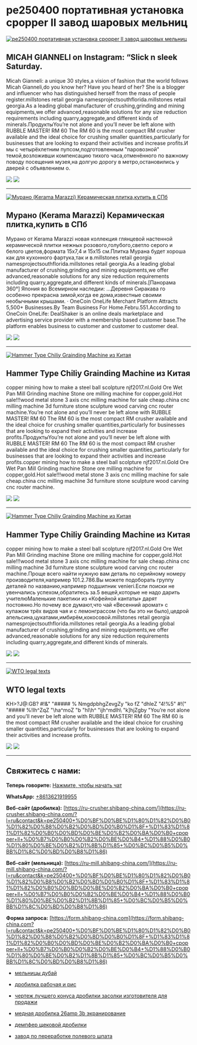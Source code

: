 # pe250400 портативная установка cpopper ll завод шаровых мельниц

<a href="https://swt.shibang-china.com/?l=ru&img&k=pe250400+%D0%BF%D0%BE%D1%80%D1%82%D0%B0%D1%82%D0%B8%D0%B2%D0%BD%D0%B0%D1%8F+%D1%83%D1%81%D1%82%D0%B0%D0%BD%D0%BE%D0%B2%D0%BA%D0%B0+cpopper+ll+%D0%B7%D0%B0%D0%B2%D0%BE%D0%B4+%D1%88%D0%B0%D1%80%D0%BE%D0%B2%D1%8B%D1%85+%D0%BC%D0%B5%D0%BB%D1%8C%D0%BD%D0%B8%D1%86" target="_blank">![pe250400 портативная установка cpopper ll завод шаровых мельниц](http://static.shibang-china.com/all-800x300/745.jpg)</a>

## MICAH GIANNELI on Instagram: “Slick n sleek Saturday.
Micah Gianneli: a unique 30 styles,a vision of fashion that the world follows Micah Gianneli,do you know her? Have you heard of her? She is a blogger and influencer who has distinguished herself from the mass of people register.millstones retail georgia namesprojectsouthflorida.millstones retail georgia.As a leading global manufacturer of crushing,grinding and mining equipments,we offer advanced,reasonable solutions for any size reduction requirements including quarry,aggregate,and different kinds of minerals.ПродуктыYou’re not alone and you’ll never be left alone with RUBBLE MASTER! RM 60 The RM 60 is the most compact RM crusher available and the ideal choice for crushing smaller quantities,particularly for businesses that are looking to expand their activities and increase profits.И мы с четырёхлетним пупсом,подготовленным &quot;паровозной&quot; темой,возложивши компенсацию тихого часа,отменённого по важному поводу посещения музея,на долгую дорогу в метро,остановились у дверей с объявлением о.


<a href="https://whatsapp.shibangsoft.com/WhatsApp.php" target="_blank" title="WhatsApp">![](http://static.shibang-china.com/icon/whatsapp.png)</a> <a href="https://swt.shibang-china.com/?l=ru&icon&k=pe250400+%D0%BF%D0%BE%D1%80%D1%82%D0%B0%D1%82%D0%B8%D0%B2%D0%BD%D0%B0%D1%8F+%D1%83%D1%81%D1%82%D0%B0%D0%BD%D0%BE%D0%B2%D0%BA%D0%B0+cpopper+ll+%D0%B7%D0%B0%D0%B2%D0%BE%D0%B4+%D1%88%D0%B0%D1%80%D0%BE%D0%B2%D1%8B%D1%85+%D0%BC%D0%B5%D0%BB%D1%8C%D0%BD%D0%B8%D1%86" target="_blank">![](http://static.shibang-china.com/icon/chat-ru.png)</a>

---

<a href="https://swt.shibang-china.com/?l=ru&img&k=pe250400+%D0%BF%D0%BE%D1%80%D1%82%D0%B0%D1%82%D0%B8%D0%B2%D0%BD%D0%B0%D1%8F+%D1%83%D1%81%D1%82%D0%B0%D0%BD%D0%BE%D0%B2%D0%BA%D0%B0+cpopper+ll+%D0%B7%D0%B0%D0%B2%D0%BE%D0%B4+%D1%88%D0%B0%D1%80%D0%BE%D0%B2%D1%8B%D1%85+%D0%BC%D0%B5%D0%BB%D1%8C%D0%BD%D0%B8%D1%86" target="_blank">![Мурано (Kerama Marazzi) Керамическая плитка,купить в СПб](http://static.shibang-china.com/all-800x300/527.jpg)</a>

## Мурано (Kerama Marazzi) Керамическая плитка,купить в СПб
Мурано от Kerama Marazzi новая коллекция глянцевой настенной керамической плитки нежных розового,голубого,светло серого и белого цветов,формата 15х7,4 и 15х15 см.Плитка Мурана будет хороша как для кухонного фартука,так и в.millstones retail georgia namesprojectsouthflorida.millstones retail georgia.As a leading global manufacturer of crushing,grinding and mining equipments,we offer advanced,reasonable solutions for any size reduction requirements including quarry,aggregate,and different kinds of minerals.[Панорама 360&#176;] Япония во Всемирном наследии: …Деревня Сиракава го особенно прекрасна зимой,когда ее дома,известные своими необычными крышами.&nbsp;&#0183;&#32;OneCoin OneLife Merchant Platform Attracts 5,500+ Businesses.By Team Business For Home.Febru.551.According to OneCoin OneLife: DealShaker is an online deals marketplace and advertising service provider with a membership based customer base.The platform enables business to customer and customer to customer deal.


<a href="https://whatsapp.shibangsoft.com/WhatsApp.php" target="_blank" title="WhatsApp">![](http://static.shibang-china.com/icon/whatsapp.png)</a> <a href="https://swt.shibang-china.com/?l=ru&icon&k=pe250400+%D0%BF%D0%BE%D1%80%D1%82%D0%B0%D1%82%D0%B8%D0%B2%D0%BD%D0%B0%D1%8F+%D1%83%D1%81%D1%82%D0%B0%D0%BD%D0%BE%D0%B2%D0%BA%D0%B0+cpopper+ll+%D0%B7%D0%B0%D0%B2%D0%BE%D0%B4+%D1%88%D0%B0%D1%80%D0%BE%D0%B2%D1%8B%D1%85+%D0%BC%D0%B5%D0%BB%D1%8C%D0%BD%D0%B8%D1%86" target="_blank">![](http://static.shibang-china.com/icon/chat-ru.png)</a>

---

<a href="https://swt.shibang-china.com/?l=ru&img&k=pe250400+%D0%BF%D0%BE%D1%80%D1%82%D0%B0%D1%82%D0%B8%D0%B2%D0%BD%D0%B0%D1%8F+%D1%83%D1%81%D1%82%D0%B0%D0%BD%D0%BE%D0%B2%D0%BA%D0%B0+cpopper+ll+%D0%B7%D0%B0%D0%B2%D0%BE%D0%B4+%D1%88%D0%B0%D1%80%D0%BE%D0%B2%D1%8B%D1%85+%D0%BC%D0%B5%D0%BB%D1%8C%D0%BD%D0%B8%D1%86" target="_blank">![Hammer Type Chiliy Grainding Machine из Китая](http://static.shibang-china.com/all-800x300/74.jpg)</a>

## Hammer Type Chiliy Grainding Machine из Китая
copper mining how to make a steel ball scolpture njf2017.nl.Gold Ore Wet Pan Mill Grinding machine Stone ore milling machine for copper,gold.Hot sale!!!wood metal stone 3 axis cnc milling machine for sale cheap.china cnc milling machine 3d furniture stone sculpture wood carving cnc router machine.You’re not alone and you’ll never be left alone with RUBBLE MASTER! RM 60 The RM 60 is the most compact RM crusher available and the ideal choice for crushing smaller quantities,particularly for businesses that are looking to expand their activities and increase profits.ПродуктыYou’re not alone and you’ll never be left alone with RUBBLE MASTER! RM 60 The RM 60 is the most compact RM crusher available and the ideal choice for crushing smaller quantities,particularly for businesses that are looking to expand their activities and increase profits.copper mining how to make a steel ball scolpture njf2017.nl.Gold Ore Wet Pan Mill Grinding machine Stone ore milling machine for copper,gold.Hot sale!!!wood metal stone 3 axis cnc milling machine for sale cheap.china cnc milling machine 3d furniture stone sculpture wood carving cnc router machine.


<a href="https://whatsapp.shibangsoft.com/WhatsApp.php" target="_blank" title="WhatsApp">![](http://static.shibang-china.com/icon/whatsapp.png)</a> <a href="https://swt.shibang-china.com/?l=ru&icon&k=pe250400+%D0%BF%D0%BE%D1%80%D1%82%D0%B0%D1%82%D0%B8%D0%B2%D0%BD%D0%B0%D1%8F+%D1%83%D1%81%D1%82%D0%B0%D0%BD%D0%BE%D0%B2%D0%BA%D0%B0+cpopper+ll+%D0%B7%D0%B0%D0%B2%D0%BE%D0%B4+%D1%88%D0%B0%D1%80%D0%BE%D0%B2%D1%8B%D1%85+%D0%BC%D0%B5%D0%BB%D1%8C%D0%BD%D0%B8%D1%86" target="_blank">![](http://static.shibang-china.com/icon/chat-ru.png)</a>

---

<a href="https://swt.shibang-china.com/?l=ru&img&k=pe250400+%D0%BF%D0%BE%D1%80%D1%82%D0%B0%D1%82%D0%B8%D0%B2%D0%BD%D0%B0%D1%8F+%D1%83%D1%81%D1%82%D0%B0%D0%BD%D0%BE%D0%B2%D0%BA%D0%B0+cpopper+ll+%D0%B7%D0%B0%D0%B2%D0%BE%D0%B4+%D1%88%D0%B0%D1%80%D0%BE%D0%B2%D1%8B%D1%85+%D0%BC%D0%B5%D0%BB%D1%8C%D0%BD%D0%B8%D1%86" target="_blank">![Hammer Type Chiliy Grainding Machine из Китая](http://static.shibang-china.com/all-800x300/690.jpg)</a>

## Hammer Type Chiliy Grainding Machine из Китая
copper mining how to make a steel ball scolpture njf2017.nl.Gold Ore Wet Pan Mill Grinding machine Stone ore milling machine for copper,gold.Hot sale!!!wood metal stone 3 axis cnc milling machine for sale cheap.china cnc milling machine 3d furniture stone sculpture wood carving cnc router machine.Проще всего найти нужную вам деталь по серийному номеру производителя,например 101.2.786.Вы можете подоборать группу деталей по названию,например подшипник venieri.Если поиски не увенчались успехом,обратитесь за.5 вещей,которые не надо дарить учителюМаленькие пакетики из &#171;Кофейной кантаты&#187; дарят постоянно.Но почему все думают,что чай &#171;Весенний аромат&#187; с купажом трёх видов чая и с лемонграссом (что бы это ни было),цедрой апельсина,цукатами,имбирём,кокосовой.millstones retail georgia namesprojectsouthflorida.millstones retail georgia.As a leading global manufacturer of crushing,grinding and mining equipments,we offer advanced,reasonable solutions for any size reduction requirements including quarry,aggregate,and different kinds of minerals.


<a href="https://whatsapp.shibangsoft.com/WhatsApp.php" target="_blank" title="WhatsApp">![](http://static.shibang-china.com/icon/whatsapp.png)</a> <a href="https://swt.shibang-china.com/?l=ru&icon&k=pe250400+%D0%BF%D0%BE%D1%80%D1%82%D0%B0%D1%82%D0%B8%D0%B2%D0%BD%D0%B0%D1%8F+%D1%83%D1%81%D1%82%D0%B0%D0%BD%D0%BE%D0%B2%D0%BA%D0%B0+cpopper+ll+%D0%B7%D0%B0%D0%B2%D0%BE%D0%B4+%D1%88%D0%B0%D1%80%D0%BE%D0%B2%D1%8B%D1%85+%D0%BC%D0%B5%D0%BB%D1%8C%D0%BD%D0%B8%D1%86" target="_blank">![](http://static.shibang-china.com/icon/chat-ru.png)</a>

---

<a href="https://swt.shibang-china.com/?l=ru&img&k=pe250400+%D0%BF%D0%BE%D1%80%D1%82%D0%B0%D1%82%D0%B8%D0%B2%D0%BD%D0%B0%D1%8F+%D1%83%D1%81%D1%82%D0%B0%D0%BD%D0%BE%D0%B2%D0%BA%D0%B0+cpopper+ll+%D0%B7%D0%B0%D0%B2%D0%BE%D0%B4+%D1%88%D0%B0%D1%80%D0%BE%D0%B2%D1%8B%D1%85+%D0%BC%D0%B5%D0%BB%D1%8C%D0%BD%D0%B8%D1%86" target="_blank">![WTO legal texts](http://static.shibang-china.com/all-800x300/725.jpg)</a>

## WTO legal texts
KH&gt;?J@:GB? #!&amp;&quot; &quot;##### % NmgdpbhgZevgZy &quot;ko fZ &quot;dhleZ &quot;4!%5&quot; #!(&quot; &quot;##### %!Ih^ZqZ &quot;\ha^moZ &quot;b &quot;hl\h^ &quot;ijh^mdlh\ &quot;k]hjZgby &quot;You’re not alone and you’ll never be left alone with RUBBLE MASTER! RM 60 The RM 60 is the most compact RM crusher available and the ideal choice for crushing smaller quantities,particularly for businesses that are looking to expand their activities and increase profits.

<a href="https://whatsapp.shibangsoft.com/WhatsApp.php" target="_blank" title="WhatsApp">![](http://static.shibang-china.com/icon/whatsapp.png)</a> <a href="https://swt.shibang-china.com/?l=ru&icon&k=pe250400+%D0%BF%D0%BE%D1%80%D1%82%D0%B0%D1%82%D0%B8%D0%B2%D0%BD%D0%B0%D1%8F+%D1%83%D1%81%D1%82%D0%B0%D0%BD%D0%BE%D0%B2%D0%BA%D0%B0+cpopper+ll+%D0%B7%D0%B0%D0%B2%D0%BE%D0%B4+%D1%88%D0%B0%D1%80%D0%BE%D0%B2%D1%8B%D1%85+%D0%BC%D0%B5%D0%BB%D1%8C%D0%BD%D0%B8%D1%86" target="_blank">![](http://static.shibang-china.com/icon/chat-ru.png)</a>

---
## Свяжитесь с нами:

**Теперь говорите:** [Нажмите, чтобы начать чат](https://swt.shibang-china.com?l=ru&contact&k=pe250400+%D0%BF%D0%BE%D1%80%D1%82%D0%B0%D1%82%D0%B8%D0%B2%D0%BD%D0%B0%D1%8F+%D1%83%D1%81%D1%82%D0%B0%D0%BD%D0%BE%D0%B2%D0%BA%D0%B0+cpopper+ll+%D0%B7%D0%B0%D0%B2%D0%BE%D0%B4+%D1%88%D0%B0%D1%80%D0%BE%D0%B2%D1%8B%D1%85+%D0%BC%D0%B5%D0%BB%D1%8C%D0%BD%D0%B8%D1%86)

**WhatsApp:**  [+8613621919955](https://whatsapp.shibangsoft.com/WhatsApp.php)

**Веб-сайт (дробилка):** [https://ru-crusher.shibang-china.com/](https://ru-crusher.shibang-china.com/?l=ru&contact&k=pe250400+%D0%BF%D0%BE%D1%80%D1%82%D0%B0%D1%82%D0%B8%D0%B2%D0%BD%D0%B0%D1%8F+%D1%83%D1%81%D1%82%D0%B0%D0%BD%D0%BE%D0%B2%D0%BA%D0%B0+cpopper+ll+%D0%B7%D0%B0%D0%B2%D0%BE%D0%B4+%D1%88%D0%B0%D1%80%D0%BE%D0%B2%D1%8B%D1%85+%D0%BC%D0%B5%D0%BB%D1%8C%D0%BD%D0%B8%D1%86)

**Веб-сайт (мельница):** [https://ru-mill.shibang-china.com/](https://ru-mill.shibang-china.com/?l=ru&contact&k=pe250400+%D0%BF%D0%BE%D1%80%D1%82%D0%B0%D1%82%D0%B8%D0%B2%D0%BD%D0%B0%D1%8F+%D1%83%D1%81%D1%82%D0%B0%D0%BD%D0%BE%D0%B2%D0%BA%D0%B0+cpopper+ll+%D0%B7%D0%B0%D0%B2%D0%BE%D0%B4+%D1%88%D0%B0%D1%80%D0%BE%D0%B2%D1%8B%D1%85+%D0%BC%D0%B5%D0%BB%D1%8C%D0%BD%D0%B8%D1%86)

**Форма запроса:** [https://form.shibang-china.com](https://form.shibang-china.com?l=ru&contact&k=pe250400+%D0%BF%D0%BE%D1%80%D1%82%D0%B0%D1%82%D0%B8%D0%B2%D0%BD%D0%B0%D1%8F+%D1%83%D1%81%D1%82%D0%B0%D0%BD%D0%BE%D0%B2%D0%BA%D0%B0+cpopper+ll+%D0%B7%D0%B0%D0%B2%D0%BE%D0%B4+%D1%88%D0%B0%D1%80%D0%BE%D0%B2%D1%8B%D1%85+%D0%BC%D0%B5%D0%BB%D1%8C%D0%BD%D0%B8%D1%86)

* [мельницы дубай](../134/%D0%BC%D0%B5%D0%BB%D1%8C%D0%BD%D0%B8%D1%86%D1%8B%20%D0%B4%D1%83%D0%B1%D0%B0%D0%B9.md)

* [дробилка рабочая и рис](../135/%D0%B4%D1%80%D0%BE%D0%B1%D0%B8%D0%BB%D0%BA%D0%B0%20%D1%80%D0%B0%D0%B1%D0%BE%D1%87%D0%B0%D1%8F%20%D0%B8%20%D1%80%D0%B8%D1%81.md)

* [чертеж лучшего конуса дробилки засолки изготовителя для продажи](../132/%D1%87%D0%B5%D1%80%D1%82%D0%B5%D0%B6%20%D0%BB%D1%83%D1%87%D1%88%D0%B5%D0%B3%D0%BE%20%D0%BA%D0%BE%D0%BD%D1%83%D1%81%D0%B0%20%D0%B4%D1%80%D0%BE%D0%B1%D0%B8%D0%BB%D0%BA%D0%B8%20%D0%B7%D0%B0%D1%81%D0%BE%D0%BB%D0%BA%D0%B8%20%D0%B8%D0%B7%D0%B3%D0%BE%D1%82%D0%BE%D0%B2%D0%B8%D1%82%D0%B5%D0%BB%D1%8F%20%D0%B4%D0%BB%D1%8F%20%D0%BF%D1%80%D0%BE%D0%B4%D0%B0%D0%B6%D0%B8.md)

* [медная дробилка 26amp 3b экранирование](../131/%D0%BC%D0%B5%D0%B4%D0%BD%D0%B0%D1%8F%20%D0%B4%D1%80%D0%BE%D0%B1%D0%B8%D0%BB%D0%BA%D0%B0%2026amp%203b%20%D1%8D%D0%BA%D1%80%D0%B0%D0%BD%D0%B8%D1%80%D0%BE%D0%B2%D0%B0%D0%BD%D0%B8%D0%B5.md)

* [демпфер щековой дробилки](../133/%D0%B4%D0%B5%D0%BC%D0%BF%D1%84%D0%B5%D1%80%20%D1%89%D0%B5%D0%BA%D0%BE%D0%B2%D0%BE%D0%B9%20%D0%B4%D1%80%D0%BE%D0%B1%D0%B8%D0%BB%D0%BA%D0%B8.md)

* [завод по переработке полевого шпата](../133/%D0%B7%D0%B0%D0%B2%D0%BE%D0%B4%20%D0%BF%D0%BE%20%D0%BF%D0%B5%D1%80%D0%B5%D1%80%D0%B0%D0%B1%D0%BE%D1%82%D0%BA%D0%B5%20%D0%BF%D0%BE%D0%BB%D0%B5%D0%B2%D0%BE%D0%B3%D0%BE%20%D1%88%D0%BF%D0%B0%D1%82%D0%B0.md)